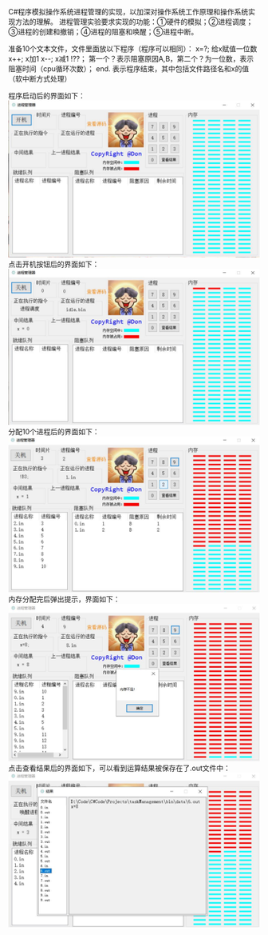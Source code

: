 C#程序模拟操作系统进程管理的实现，以加深对操作系统工作原理和操作系统实现方法的理解。
进程管理实验要求实现的功能：①硬件的模拟；②进程调度；③进程的创建和撤销；④进程的阻塞和唤醒；⑤进程中断。

准备10个文本文件，文件里面放以下程序（程序可以相同）：
x=?;   给x赋值一位数
x++;   x加1
x--;    x减1
!??；   第一个？表示阻塞原因A,B，第二个？为一位数，表示阻塞时间（cpu循环次数）；
end.   表示程序结束，其中包括文件路径名和x的值（软中断方式处理）

程序启动后的界面如下：<br>
![启动后的界面](./img/启动后的界面.jpg)<br>
点击开机按钮后的界面如下：<br>
![开机界面](./img/开机界面.jpg)<br>
分配10个进程后的界面如下：<br>
![分配10个进程后的界面](./img/分配进程后的界面.jpg)<br>
内存分配完后弹出提示，界面如下：<br>
![内存占满的界面](./img/内存占满的界面.jpg)<br>
点击查看结果后的界面如下，可以看到运算结果被保存在了.out文件中：<br>
![查看结果](./img/查看结果.jpg)<br>
